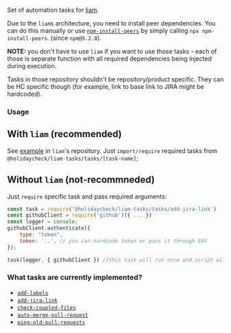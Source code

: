 Set of automation tasks for [liam](https://github.com/holidaycheck/liam).

Due to the `liam`s architecture, you need to install peer dependencies. You can do this manually or use [`npm-install-peers`](https://www.npmjs.com/package/npm-install-peers) by simply calling `npx npm-install-peers`. (since `npm@5.2.0`).

**NOTE:** you don't have to use `liam` if you want to use those tasks - each of those is separate function with all required dependencies being injected during execution.

Tasks in those repository shouldn't be repository/product specific.
They can be HC specific though (for example, link to base link to JIRA might be hardcoded).

### Usage

## With `liam` (recommended)

See [example](https://github.com/holidaycheck/liam#example-code) in `liam`'s repository. Just `import/require` required tasks from `@holidaycheck/liam-tasks/tasks/[task-name]`;

## Without `liam` (not-recommneded)

Just `require` specific task and pass required arguments:

```javascript
const task = require('@holidaycheck/liam-tasks/tasks/add-jira-link')
const githubClient = require('github')({ ... })
const logger = console;
githubClient.authenticate({
    type: "token",
    token: '..', // you can hardcode token or pass it through ENV
});

task(logger, { githubClient }) //this task will run once and script will end.
```

### What tasks are currently implemented?

* [`add-labels`](./docs/add-labels.md)
* [`add-jira-link`](./docs/add-jira-link.md)
* [`check-coupled-files`](./docs/check-coupled-files.md)
* [`auto-merge-pull-request`](./docs/auto-merge-pull-request.md)
* [`ping-old-pull-requests`](./docs/ping-old-pull-requests.md)
